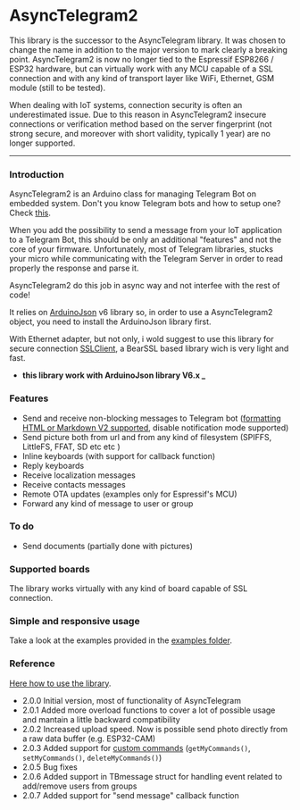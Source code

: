 # AsyncTelegram2

This library is the successor to the AsyncTelegram library.
It was chosen to change the name in addition to the major version to mark clearly a breaking point.
AsyncTelegram2 is now no longer tied to the Espressif ESP8266 / ESP32 hardware, but can virtually work with any MCU capable of a SSL connection and with any kind of transport layer like WiFi, Ethernet, GSM module (still to be tested).

When dealing with IoT systems, connection security is often an underestimated issue.
Due to this reason in AsyncTelegram2 insecure connections or verification method based on the server fingerprint (not strong secure, and moreover with short validity, typically 1 year) are no longer supported.

___
### Introduction
AsyncTelegram2 is an Arduino class for managing Telegram Bot on embedded system.
Don't you know Telegram bots and how to setup one? Check [this](https://core.telegram.org/bots#6-botfather).

When you add the possibility to send a message from your IoT application to a Telegram Bot, this should be only an additional "features" and not the core of your firmware.
Unfortunately, most of Telegram libraries, stucks your micro while communicating with the Telegram Server in order to read properly the response and parse it.

AsyncTelegram2 do this job in async way and not interfee with the rest of code!

It relies on [ArduinoJson](https://github.com/bblanchon/ArduinoJson) v6 library so, in order to use a AsyncTelegram2 object, you need to install the ArduinoJson library first.

With Ethernet adapter, but not only, i wold suggest to use this library for secure connection [SSLClient](https://github.com/OPEnSLab-OSU/SSLClient), a BearSSL based library wich is very light and fast.

+ **this library work with ArduinoJson library V6.x _**

### Features
+ Send and receive non-blocking messages to Telegram bot ([formatting HTML or Markdown V2 supported](https://core.telegram.org/bots/api#formatting-options), disable notification mode supported)
+ Send picture both from url and from any kind of filesystem (SPIFFS, LittleFS, FFAT, SD etc etc )
+ Inline keyboards (with support for callback function)
+ Reply keyboards 
+ Receive localization messages
+ Receive contacts messages 
+ Remote OTA updates (examples only for Espressif's MCU)
+ Forward any kind of message to user or group

### To do
+ Send documents (partially done with pictures)

### Supported boards
The library works virtually with any kind of board capable of SSL connection.

### Simple and responsive usage
Take a look at the examples provided in the [examples folder](https://github.com/cotestatnt/AsyncTelegram2/tree/master/examples).

### Reference
[Here how to use the library](https://github.com/cotestatnt/AsyncTelegram2/blob/master/REFERENCE.md). 

+ 2.0.0   Initial version, most of functionality of AsyncTelegram
+ 2.0.1   Added more overload functions to cover a lot of possible usage and mantain a little backward compatibility
+ 2.0.2   Increased upload speed. Now is possible send photo directly from a raw data buffer (e.g. ESP32-CAM)
+ 2.0.3   Added support for [custom commands](https://core.telegram.org/bots#commands) (`getMyCommands()`, `setMyCommands()`, `deleteMyCommands()`)
+ 2.0.5   Bug fixes
+ 2.0.6   Added support in TBmessage struct for handling event related to add/remove users from groups
+ 2.0.7   Added support for "send message" callback function
